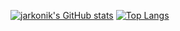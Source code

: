 [![jarkonik's GitHub stats](https://github-readme-stats.vercel.app/api?username=jarkonik)](https://github.com/anuraghazra/github-readme-stats)
[![Top Langs](https://github-readme-stats.vercel.app/api/top-langs/?username=jarkonik)](https://github.com/anuraghazra/github-readme-stats)
